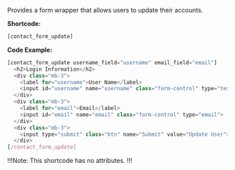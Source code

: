 Provides a form wrapper that allows users to update their accounts.

**Shortcode:**

```js
[contact_form_update]
```

**Code Example:**

```js
[contact_form_update username_field="username" email_field="email"]
  <h2>Login Information</h2>
  <div class="mb-3">
    <label for="username">User Name</label>
    <input id="username" name="username" class="form-control" type="text">
  </div>
  <div class="mb-3">
    <label for="email">Email</label>
    <input id="email" name="email" class="form-control" type="email">
  </div>
  <div class="mb-3">
    <input type="submit" class="btn" name="Submit" value="Update User">
  </div>
[/contact_form_update]
```

!!!Note:
This shortcode has no attributes.
!!!
